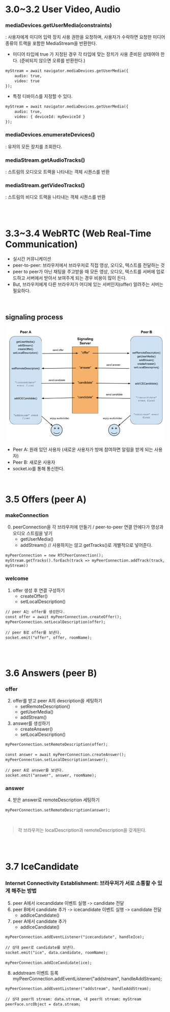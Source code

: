 # 3.0~3.2 User Video, Audio

### mediaDevices.getUserMedia(constraints)
: 사용자에게 미디어 입력 장치 사용 권한을 요청하며, 사용자가 수락하면 요청한 미디어 종류의 트랙을 포함한 MediaStream을 반환한다.

- 미디어 타입에 true 가 지정된 경우 각 타입에 맞는 장치가 사용 준비된 상태여야 한다. (준비되지 않으면 오류를 반환한다.)
```
myStream = await navigator.mediaDevices.getUserMedia({
    audio: true,
    video: true
});
```
- 특정 디바이스를 지정할 수 있다.
```
myStream = await navigator.mediaDevices.getUserMedia({
    audio: true,
    video: { deviceId: myDeviceId }
});
```

### mediaDevices.enumerateDevices()
: 유저의 모든 장치를 조회한다.

### mediaStream.getAudioTracks()
: 스트림의 오디오오 트랙을 나타내는 객체 시퀀스를 반환

### mediaStream.getVideoTracks()
: 스트림의 비디오 트랙을 나타내는 객체 시퀀스를 반환

<br><br>

# 3.3~3.4 WebRTC (Web Real-Time Communication)

- 실시간 커뮤니케이션
- peer-to-peer: 브라우저에서 브라우저로 직접 영상, 오디오, 텍스트를 전달하는 것 
- peer to peer가 아닌 채팅을 주고받을 때 모든 영상, 오디오, 텍스트를 서버에 업로드하고 서버에서 받아서 보여주게 되는 경우 비용이 많이 든다.
- But, 브라우저에게 다른 브라우저가 어디에 있는 서버인지(offer) 알려주는 서버는 필요하다.

<br>

## signaling process
![message](./img/3_4webrtc.PNG)

- Peer A: 원래 있던 사용자 (새로운 사용자가 방에 참여하면 알림을 받게 되는 사용자)
- Peer B: 새로운 사용자
- socket.io를 통해 통신한다.

<br>

# 3.5 Offers (peer A)

### makeConnection
0. peerConnection을 각 브라우저에 만들기 / peer-to-peer 연결 안에다가 영상과 오디오 스트림을 넣기 
    - getUserMedia()
    - addStream() // 사용하지는 않고 getTracks()로 개별적으로 넣어준다.
```
myPeerConnection = new RTCPeerConnection();
myStream.getTracks().forEach(track => myPeerConnection.addTrack(track, myStream))
```

### welcome
1. offer 생성 후 연결 구성하기
    - createOffer()
    - setLocalDescription()
```
// peer A는 offer를 생성한다.
const offer = await myPeerConnection.createOffer();
myPeerConnection.setLocalDescription(offer);

// peer B로 offer를 보낸다.
socket.emit("offer", offer, roomName);
```

<br><br>

# 3.6 Answers (peer B)

### offer
2. offer를 받고 peer A의 description을 세팅하기
    - setRemoteDescription()
    - getUserMedia()
    - addStream()
3. answer를 생성하기
    - createAnswer()
    - setLocalDescription()
```
myPeerConnection.setRemoteDescription(offer);

const answer = await myPeerConnection.createAnswer();
myPeerConnection.setLocalDescription(answer);

// peer A로 answer를 보낸다.
socket.emit("answer", answer, roomName);
```

### answer
4. 받은 answer로 remoteDescription 세팅하기
```
myPeerConnection.setRemoteDescription(answer);
```

<br>

> 각 브라우저는 localDescription과 remoteDescription을 갖게된다.

<br><br>

# 3.7 IceCandidate

### Internet Connectivity Establishment: 브라우저가 서로 소통할 수 있게 해주는 방법

5. peer A에서 icecandidate 이벤트 실행 -> candidate 전달
6. peer B에서 candidate 추가 -> icecandidate 이벤트 실행 -> candidate 전달
    - addIceCandidate()
7. peer A에서 candidate 추가
    - addIceCandidate()
```
myPeerConnection.addEventListener("icecandidate", handleIce);

// 상대 peer로 candidate를 보낸다.
socket.emit("ice", data.candidate, roomName);

myPeerConnection.addIceCandidate(ice);
```

8. addstream 이벤트 등록
myPeerConnection.addEventListener("addstream", handleAddStream);
```
myPeerConnection.addEventListener("addstream", handleAddStream);

// 상대 peer의 stream: data.stream, 내 peer의 stream: myStream
peerFace.srcObject = data.stream;
```
